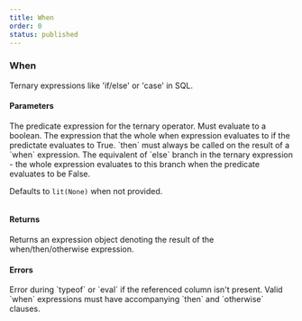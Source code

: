 ```yaml
---
title: When
order: 0
status: published
---
```

### When

Ternary expressions like 'if/else' or 'case' in SQL.

#### Parameters
<Expandable title="when" type="Expr">
The predicate expression for the ternary operator. Must evaluate to a boolean.
</Expandable>


<Expandable title="then" type="Expr">
The expression that the whole when expression evaluates to if the predictate
evaluates to True. `then` must always be called on the result of a `when` 
expression.
</Expandable>

<Expandable title="otherwise" type="Expr" defaultVal="lit(None)">
The equivalent of `else` branch in the ternary expression - the whole expression
evaluates to this branch when the predicate evaluates to be False. 

Defaults to `lit(None)` when not provided.
</Expandable>


<pre snippet="api-reference/expressions/basic#expr_when_then"
status="success" message="Conditionals using when expressions">
</pre>

#### Returns
<Expandable type="Expr">
Returns an expression object denoting the result of the when/then/otherwise
expression.
</Expandable>


#### Errors
<Expandable title="Referenced column not provided">
Error during `typeof` or `eval` if the referenced column isn't present.
</Expandable>

<Expandable title="Malformed expressions">
Valid `when` expressions must have accompanying `then` and `otherwise` 
clauses. 
</Expandable>
